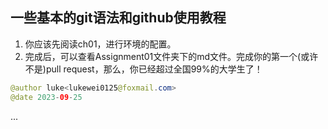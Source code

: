 ## 一些基本的git语法和github使用教程

1. 你应该先阅读ch01，进行环境的配置。
2. 完成后，可以查看Assignment01文件夹下的md文件。完成你的第一个(或许不是)pull request，那么，你已经超过全国99%的大学生了！



```java
@author luke<lukewei0125@foxmail.com>
@date 2023-09-25
```



...
